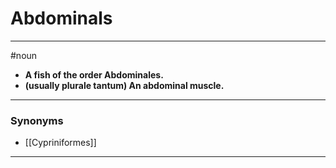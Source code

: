 # Abdominals
---
#noun
- **A fish of the order Abdominales.**
- **(usually plurale tantum) An abdominal muscle.**
---
### Synonyms
- [[Cypriniformes]]
---

